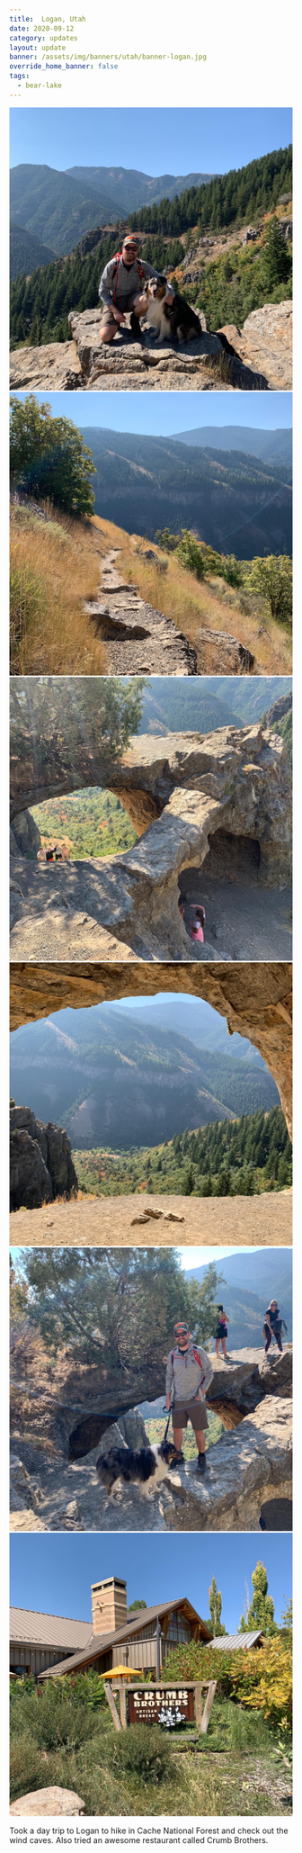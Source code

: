```yaml
---
title:  Logan, Utah
date: 2020-09-12
category: updates
layout: update
banner: /assets/img/banners/utah/banner-logan.jpg
override_home_banner: false
tags:
  - bear-lake
---
```


<div class="img-slider">
    <img src="/assets/img/updates/utah/logan/logan1.jpg">
    <img src="/assets/img/updates/utah/logan/logan2.jpg">
    <img src="/assets/img/updates/utah/logan/logan3.jpg">
    <img src="/assets/img/updates/utah/logan/logan4.jpg">
    <img src="/assets/img/updates/utah/logan/logan5.jpg">
    <img src="/assets/img/updates/utah/logan/logan6.jpg">
</div>

Took a day trip to Logan to hike in Cache National Forest and check out the wind caves. Also tried an awesome restaurant called Crumb Brothers.